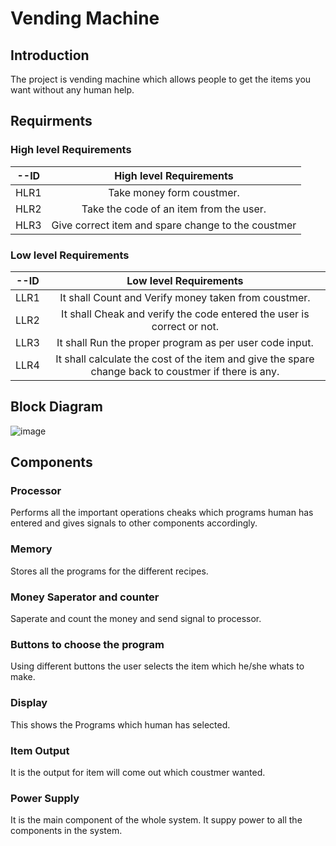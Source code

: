 # Vending Machine

## Introduction
   The project is vending machine which allows people to get the items you want without any human help.


## Requirments
### High level Requirements
   | --ID | High level Requirements |
   |:----------:|:--------------------:| 
   | HLR1 | Take money form coustmer. |
   | HLR2 | Take the code of an item from the user. |
   | HLR3 | Give correct item and spare change to the coustmer |

### Low level Requirements
   | --ID | Low level Requirements |
   |:----------:|:--------------------:| 
   | LLR1 | It shall Count and Verify money taken from coustmer. |
   | LLR2 | It shall Cheak and verify the code entered the user is correct or not. |
   | LLR3 | It shall Run the proper program as per user code input. |
   | LLR4 | It shall calculate the cost of the item and give the spare change back to coustmer if there is any. |

## Block Diagram
![image](https://user-images.githubusercontent.com/98864424/154816160-7ace07f4-5b51-435c-b6a9-c77004530d59.png)


## Components
### Processor
 Performs all the important operations cheaks which programs human has entered and gives signals to other components accordingly. 

### Memory
 Stores all the programs for the different recipes.

### Money Saperator and counter
 Saperate and count the money and send signal to processor. 
        
### Buttons to choose the program
 Using different buttons the user selects the item which he/she whats to make.

### Display
 This shows the Programs which human has selected.

### Item Output
 It is the output for item will come out which coustmer wanted.

### Power Supply
 It is the main component of the whole system. It suppy power to all the components in the system.



